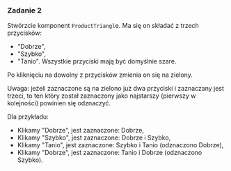 ### Zadanie 2
Stwórzcie komponent `ProductTriangl`e. Ma się on składać z trzech przycisków:

- "Dobrze",
- "Szybko",
- "Tanio".
Wszystkie przyciski mają być domyślnie szare.

Po kliknięciu na dowolny z przycisków zmienia on się na zielony.

Uwaga: jeżeli zaznaczone są na zielono już dwa przyciski i zaznaczany jest trzeci, to ten który został zaznaczony jako najstarszy (pierwszy w kolejności) powinien się odznaczyć.

Dla przykładu:

- Klikamy "Dobrze", jest zaznaczone: Dobrze,
- Klikamy "Szybko", jest zaznaczone: Dobrze i Szybko,
- Klikamy "Tanio", jest zaznaczone: Szybko i Tanio (odznaczono Dobrze),
- Klikamy "Dobrze", jest zaznaczone: Tanio i Dobrze (odznaczono Szybko).
